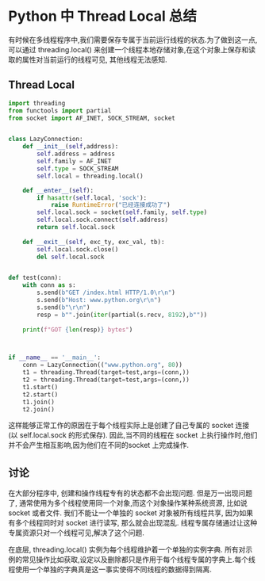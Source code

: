 # Python 中 Thread Local 总结
有时候在多线程程序中,我们需要保存专属于当前运行线程的状态.为了做到这一点,可以通过 threading.local() 来创建一个线程本地存储对象,在这个对象上保存和读取的属性对当前运行的线程可见, 其他线程无法感知.

## Thread Local

```Python
import threading
from functools import partial
from socket import AF_INET, SOCK_STREAM, socket


class LazyConnection:
    def __init__(self,address):
        self.address = address
        self.family = AF_INET
        self.type = SOCK_STREAM
        self.local = threading.local()

    def __enter__(self):
        if hasattr(self.local, 'sock'):
            raise RuntimeError("已经连接成功了")
        self.local.sock = socket(self.family, self.type)
        self.local.sock.connect(self.address)
        return self.local.sock
    
    def __exit__(self, exc_ty, exc_val, tb):
        self.local.sock.close()
        del self.local.sock


def test(conn):
    with conn as s:
        s.send(b"GET /index.html HTTP/1.0\r\n")
        s.send(b"Host: www.python.org\r\n")
        s.send(b"\r\n")
        resp = b"".join(iter(partial(s.recv, 8192),b""))
    
    print(f"GOT {len(resp)} bytes")



if __name__ == '__main__':
    conn = LazyConnection(("www.python.org", 80))
    t1 = threading.Thread(target=test,args=(conn,))
    t2 = threading.Thread(target=test,args=(conn,))
    t1.start()
    t2.start()
    t1.join()
    t2.join()   
```

这样能够正常工作的原因在于每个线程实际上是创建了自己专属的 socket 连接(以 self.local.sock 的形式保存). 因此,当不同的线程在 socket 上执行操作时,他们并不会产生相互影响,因为他们在不同的socket 上完成操作.

## 讨论

在大部分程序中, 创建和操作线程专有的状态都不会出现问题. 但是万一出现问题了, 通常使用为多个线程使用同一个对象,而这个对象操作某种系统资源, 比如说 socket 或者文件. 我们不能让一个单独的 socket 对象被所有线程共享, 因为如果有多个线程同时对 socket 进行读写, 那么就会出现混乱. 线程专属存储通过让这种专属资源只对一个线程可见,解决了这个问题.

在底层, threading.local() 实例为每个线程维护着一个单独的实例字典. 所有对示例的常见操作比如获取,设定以及删除都只是作用于每个线程专属的字典上.每个线程使用一个单独的字典真是这一事实使得不同线程的数据得到隔离. 
